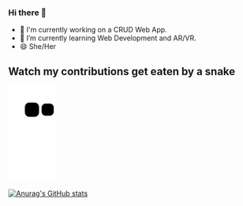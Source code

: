 ### Hi there 👋

- 🔭 I'm currently working on a CRUD Web App.
- 🌱 I’m currently learning Web Development and AR/VR.
- 😄 She/Her

## Watch my contributions get eaten by a snake
![snake gif](https://github.com/ShubhiYadav03/ShubhiYadav03/blob/output/github-contribution-grid-snake.svg)

[![Anurag's GitHub stats](https://github-readme-stats.vercel.app/api?username=ShubhiYadav03)](https://github.com/anuraghazra/github-readme-stats)
